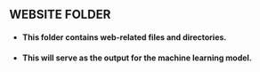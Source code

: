 ## **WEBSITE FOLDER**
* ####  This folder contains web-related files and directories.
* ####  This will serve as the output for the machine learning model.
